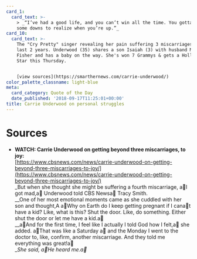 ```yaml
---
card_1:
  card_text: >-
    > _“I’ve had a good life, and you can’t win all the time. You gotta have
    some downs to realize when you’re up.”_
card_10:
  card_text: >-
    The "Cry Pretty" singer revealing her pain suffering 3 miscarriages over the
    last 2 years. Underwood (35) shares a son Isaiah (3) with husband Mike
    Fisher and has a baby on the way. She's won 7 Grammys & gets a Hollywood
    Star this Thursday.


    [view sources](https://smarthernews.com/carrie-underwood/)
color_palette_classname: light-blue
meta:
  card_category: Quote of the Day
  date_published: '2018-09-17T11:25:01+00:00'
title: Carrie Underwood on personal struggles
---
```

Sources
=======

*   **WATCH: Carrie Underwood on getting beyond three miscarriages, to joy:**  
    [https://www.cbsnews.com/news/carrie-underwood-on-getting-beyond-three-miscarriages-to-joy/](https://www.cbsnews.com/news/carrie-underwood-on-getting-beyond-three-miscarriages-to-joy/)  
    _But when she thought she might be suffering a fourth miscarriage, aI got mad,a Underwood told CBS Newsa Tracy Smith.  
    __One of her most emotional moments came as she cuddled with her son and thought,A aWhy on Earth do I keep getting pregnant if I canat have a kid? Like, what is this? Shut the door. Like, do something. Either shut the door or let me have a kid.a  
    __aAnd for the first time, I feel like I actually I told God how I felt,a she added. aThat was like a Saturday a and the Monday I went to the doctor to, like, confirm, another miscarriage. And they told me everything was great!a  
    __She said, aHe heard me.a_